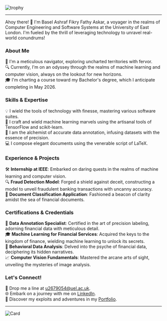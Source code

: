![trophy](https://github-profile-trophy.vercel.app/?username=baselaskar&theme=darkhub&no-bg=true&no-frame=true)

---

Ahoy there! 👋 I'm Basel Ashraf Fikry Fathy Askar, a voyager in the realms of Computer Engineering and Software Systems at the University of East London. I'm fueled by the thrill of leveraging technology to unravel real-world conundrums!

### About Me
🚀 I'm a meticulous navigator, exploring uncharted territories with fervor.  
🔍 Currently, I'm on an odyssey through the realms of machine learning and computer vision, always on the lookout for new horizons.  
🎓 I'm charting a course toward my Bachelor's degree, which I anticipate completing in May 2026.

### Skills & Expertise
💡 I wield the tools of technology with finesse, mastering various software suites.  
🤖 I craft and wield machine learning marvels using the artisanal tools of TensorFlow and scikit-learn.  
🔬 I am the alchemist of accurate data annotation, infusing datasets with the essence of precision.  
💻 I compose elegant documents using the venerable script of LaTeX.

### Experience & Projects
🛠️ **Internship at IEEE**: Embarked on daring quests in the realms of machine learning and computer vision.  
🔍 **Fraud Detection Model**: Forged a shield against deceit, constructing a model to unveil fraudulent banking transactions with uncanny accuracy.  
📑 **Document Classification Application**: Fashioned a beacon of clarity amidst the sea of financial documents.

### Certifications & Credentials
🏅 **Data Annotation Specialist**: Certified in the art of precision labeling, adorning financial data with meticulous detail.  
🎓 **Machine Learning for Financial Services**: Acquired the keys to the kingdom of finance, wielding machine learning to unlock its secrets.  
🔑 **Behavioral Data Analysis**: Delved into the psyche of financial data, deciphering its hidden narratives.  
📈 **Computer Vision Fundamentals**: Mastered the arcane arts of sight, unveiling the mysteries of image analysis.

### Let's Connect!
📧 Drop me a line at u2679054@uel.ac.uk.  
🌐 Embark on a journey with me on [LinkedIn](https://www.linkedin.com/in/basel-askar-920248156/).  
📝 Discover my exploits and adventures in my [Portfolio](your-portfolio-website).

---

![Card](https://github-readme-stats-git-masterrstaa-rickstaa.vercel.app/api?username=baselaskar&count_private=false&show_icons=true&bg_color=22272E&text_color=9F9F9F)

